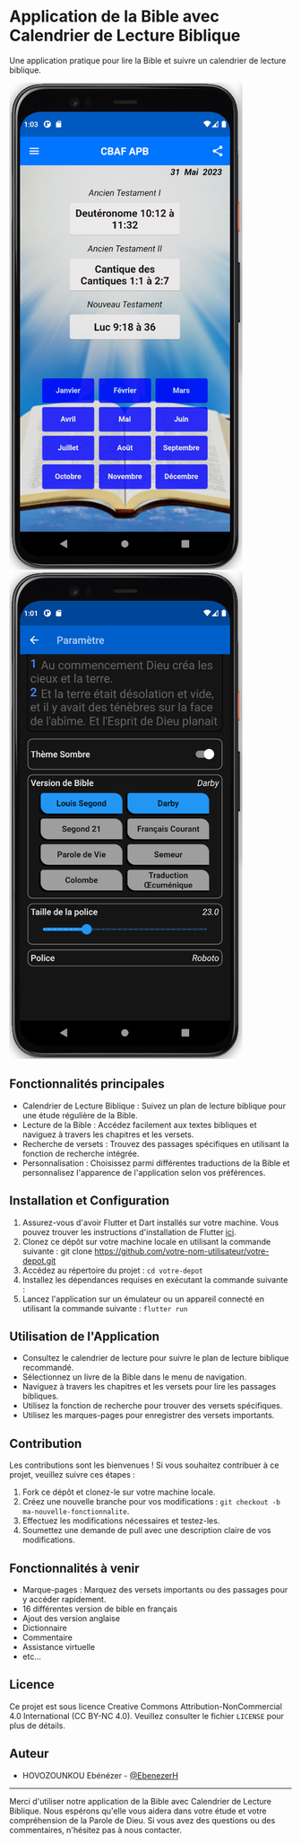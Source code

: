 # Application de la Bible avec Calendrier de Lecture Biblique

Une application pratique pour lire la Bible et suivre un calendrier de lecture biblique.

![Capture d'écran de l'application](assets/images/demo/accueil.png)    ![Capture d'écran de l'application](assets/images/demo/parametre_th_sombre.png)

## Fonctionnalités principales

- Calendrier de Lecture Biblique : Suivez un plan de lecture biblique pour une étude régulière de la Bible.
- Lecture de la Bible : Accédez facilement aux textes bibliques et naviguez à travers les chapitres et les versets.
- Recherche de versets : Trouvez des passages spécifiques en utilisant la fonction de recherche intégrée.
- Personnalisation : Choisissez parmi différentes traductions de la Bible et personnalisez l'apparence de l'application selon vos préférences.

## Installation et Configuration

1. Assurez-vous d'avoir Flutter et Dart installés sur votre machine. Vous pouvez trouver les instructions d'installation de Flutter [ici](https://flutter.dev/docs/get-started/install).
2. Clonez ce dépôt sur votre machine locale en utilisant la commande suivante :
    git clone https://github.com/votre-nom-utilisateur/votre-depot.git
3. Accédez au répertoire du projet : `cd votre-depot`
4. Installez les dépendances requises en exécutant la commande suivante :
5. Lancez l'application sur un émulateur ou un appareil connecté en utilisant la commande suivante : `flutter run`


## Utilisation de l'Application

- Consultez le calendrier de lecture pour suivre le plan de lecture biblique recommandé.
- Sélectionnez un livre de la Bible dans le menu de navigation.
- Naviguez à travers les chapitres et les versets pour lire les passages bibliques.
- Utilisez la fonction de recherche pour trouver des versets spécifiques.
- Utilisez les marques-pages pour enregistrer des versets importants.

## Contribution

Les contributions sont les bienvenues ! Si vous souhaitez contribuer à ce projet, veuillez suivre ces étapes :

1. Fork ce dépôt et clonez-le sur votre machine locale.
2. Créez une nouvelle branche pour vos modifications : `git checkout -b ma-nouvelle-fonctionnalite`.
3. Effectuez les modifications nécessaires et testez-les.
4. Soumettez une demande de pull avec une description claire de vos modifications.

## Fonctionnalités à venir
- Marque-pages : Marquez des versets importants ou des passages pour y accéder rapidement.
- 16 différentes version de bible en français
- Ajout des version anglaise
- Dictionnaire
- Commentaire
- Assistance virtuelle
- etc...

## Licence

Ce projet est sous licence Creative Commons Attribution-NonCommercial 4.0 International (CC BY-NC 4.0). Veuillez consulter le fichier `LICENSE` pour plus de détails.

## Auteur

- HOVOZOUNKOU Ebénézer - [@EbenezerH](https://github.com/EbenezerH)

---

Merci d'utiliser notre application de la Bible avec Calendrier de Lecture Biblique. Nous espérons qu'elle vous aidera dans votre étude et votre compréhension de la Parole de Dieu. Si vous avez des questions ou des commentaires, n'hésitez pas à nous contacter.


